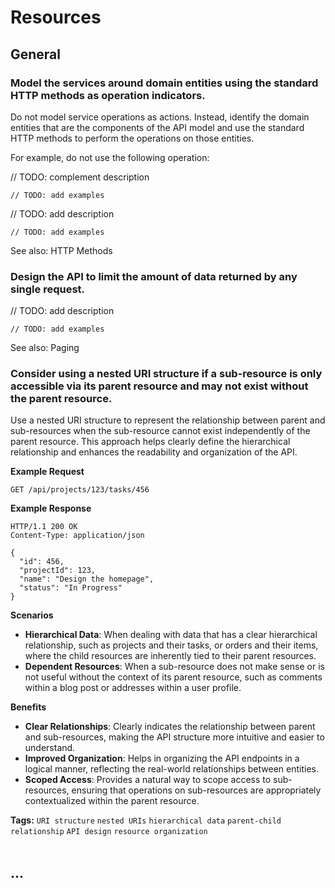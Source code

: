 # Resources


## General


### Model the services around domain entities using the standard HTTP methods as operation indicators.

Do not model service operations as actions. Instead, identify the domain entities that are the components of the API model 
and use the standard HTTP methods to perform the operations on those entities.

For example, do not use the following operation:

// TODO: complement description

```http
// TODO: add examples
```

// TODO: add description

```http
// TODO: add examples
```

See also: HTTP Methods
<br>


### Design the API to limit the amount of data returned by any single request.

// TODO: add description

```http
// TODO: add examples
```

See also: Paging
<br>


### Consider using a nested URI structure if a sub-resource is only accessible via its parent resource and may not exist without the parent resource.
Use a nested URI structure to represent the relationship between parent and sub-resources when the sub-resource cannot
exist independently of the parent resource. This approach helps clearly define the hierarchical relationship and enhances
the readability and organization of the API.

**Example Request**
```http
GET /api/projects/123/tasks/456
```

**Example Response**
```http
HTTP/1.1 200 OK
Content-Type: application/json

{
  "id": 456,
  "projectId": 123,
  "name": "Design the homepage",
  "status": "In Progress"
}
```

**Scenarios**
- **Hierarchical Data**: When dealing with data that has a clear hierarchical relationship, such as projects and their tasks, or orders and their items, where the child resources are inherently tied to their parent resources.
- **Dependent Resources**: When a sub-resource does not make sense or is not useful without the context of its parent resource, such as comments within a blog post or addresses within a user profile.

**Benefits**
- **Clear Relationships**: Clearly indicates the relationship between parent and sub-resources, making the API structure more intuitive and easier to understand.
- **Improved Organization**: Helps in organizing the API endpoints in a logical manner, reflecting the real-world relationships between entities.
- **Scoped Access**: Provides a natural way to scope access to sub-resources, ensuring that operations on sub-resources are appropriately contextualized within the parent resource.

**Tags:** `URI structure` `nested URIs` `hierarchical data` `parent-child relationship` `API design` `resource organization`
<br><br>



## ...